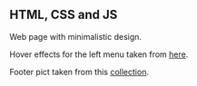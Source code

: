 HTML, CSS and JS
----------------

Web page with minimalistic design.

Hover effects for the left menu taken from [here](http://ianlunn.github.io/Hover/).

Footer pict taken from this [collection](http://crazy-alice.deviantart.com/art/Short-Decoration-99904180).